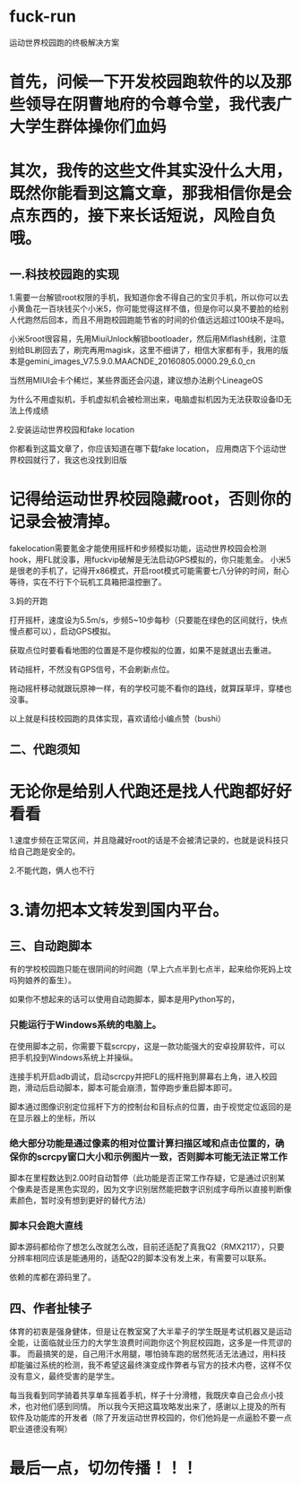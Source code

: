 # fuck-run
运动世界校园跑的终极解决方案

# 首先，问候一下开发校园跑软件的以及那些领导在阴曹地府的令尊令堂，我代表广大学生群体操你们血妈

# 其次，我传的这些文件其实没什么大用，既然你能看到这篇文章，那我相信你是会点东西的，接下来长话短说，风险自负哦。

## 一.科技校园跑的实现

1.需要一台解锁root权限的手机，我知道你舍不得自己的宝贝手机，所以你可以去小黄鱼花一百块钱买个小米5，你可能觉得这样不值，但是你可以臭不要脸的给别人代跑然后回本，而且不用跑校园跑能节省的时间的价值远远超过100块不是吗。

小米5root很容易，先用MiuiUnlock解锁bootloader，然后用Miflash线刷，注意别给BL刷回去了，刷完再用magisk，这里不细讲了，相信大家都有手，我用的版本是gemini_images_V7.5.9.0.MAACNDE_20160805.0000.29_6.0_cn

当然用MIUI会卡个稀烂，某些界面还会闪退，建议想办法刷个LineageOS

为什么不用虚拟机，手机虚拟机会被检测出来，电脑虚拟机因为无法获取设备ID无法上传成绩

2.安装运动世界校园和fake location

你都看到这篇文章了，你应该知道在哪下载fake location，
应用商店下个运动世界校园就行了，我这也没找到旧版

# 记得给运动世界校园隐藏root，否则你的记录会被清掉。
fakelocation需要氪金才能使用摇杆和步频模拟功能，运动世界校园会检测hook，用FL就没事，用fuckvip破解是无法启动GPS模拟的，你只能氪金。
小米5是很老的手机了，记得开x86模式，开启root模式可能需要七八分钟的时间，耐心等待，实在不行下个玩机工具箱把温控删了。

3.妈的开跑

打开摇杆，速度设为5.5m/s，步频5~10步每秒（只要能在绿色的区间就行，快点慢点都可以），启动GPS模拟。

获取点位时要看看地图的位置是不是你模拟的位置，如果不是就退出去重进。

转动摇杆，不然没有GPS信号，不会刷新点位。

拖动摇杆移动就跟玩原神一样，有的学校可能不看你的路线，就算踩草坪，穿楼也没事。

以上就是科技校园跑的具体实现，喜欢请给小编点赞（bushi）

## 二、代跑须知

# 无论你是给别人代跑还是找人代跑都好好看看

1.速度步频在正常区间，并且隐藏好root的话是不会被清记录的，也就是说科技只给自己跑是安全的。

2.不能代跑，俩人也不行

# 3.请勿把本文转发到国内平台。

## 三、自动跑脚本

有的学校校园跑只能在很阴间的时间跑（早上六点半到七点半，起来给你死妈上坟吗狗娘养的畜生）。

如果你不想起来的话可以使用自动跑脚本，脚本是用Python写的，
### 只能运行于Windows系统的电脑上。

在使用脚本之前，你需要下载scrcpy，这是一款功能强大的安卓投屏软件，可以把手机投到Windows系统上并操纵。

连接手机开启adb调试，启动scrcpy并把FL的摇杆拖到屏幕右上角，进入校园跑，滑动后启动脚本，脚本可能会崩溃，暂停跑步重启脚本即可。

脚本通过图像识别定位摇杆下方的控制台和目标点的位置，由于视觉定位返回的是在显示器上的坐标，所以
### 绝大部分功能是通过像素的相对位置计算扫描区域和点击位置的，确保你的scrcpy窗口大小和示例图片一致，否则脚本可能无法正常工作
脚本在里程数达到2.00时自动暂停（此功能是否正常工作存疑，它是通过识别某个像素是否是黑色实现的，因为文字识别居然能把数字识别成字母所以直接判断像素颜色，暂时没有想到更好的替代方法）
### 脚本只会跑大直线
脚本源码都给你了想怎么改就怎么改，目前还适配了真我Q2（RMX2117），只要分辨率相同应该是能通用的，适配Q2的脚本没有发上来，有需要可以联系。

依赖的库都在源码里了。

## 四、作者扯犊子

体育的初衷是强身健体，但是让在教室窝了大半辈子的学生既是考试机器又是运动全能，让面临就业压力的大学生浪费时间跑你这个狗屁校园跑，这多是一件荒谬的事。
而最搞笑的是，自己用汗水用腿，哪怕骑车跑的居然死活无法通过，用科技却能骗过系统的检测，我不希望这最终演变成作弊者与官方的技术内卷，这样不仅没有意义，最终受害的是学生。

每当我看到同学骑着共享单车摇着手机，样子十分滑稽，我既庆幸自己会点小技术，也对他们感到同情。
所以我今天把这篇攻略发出来了，感谢以上提及的所有软件及功能库的开发者（除了开发运动世界校园的，你们他妈是一点逼脸不要一点职业道德没有啊）

# 最后一点，切勿传播！！！
